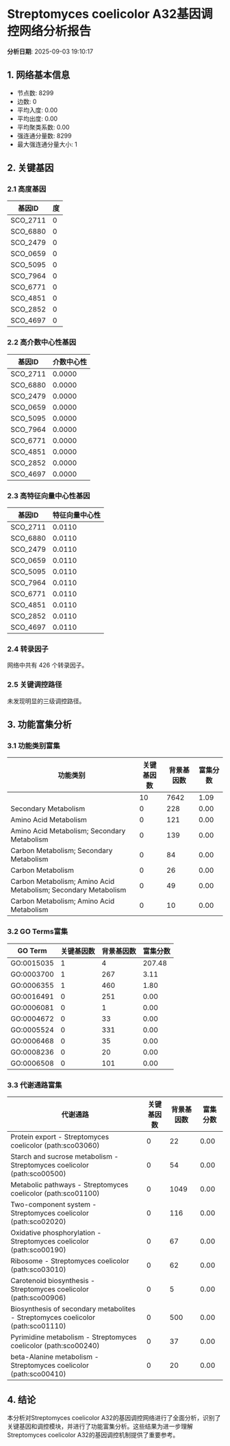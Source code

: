 # Streptomyces coelicolor A32基因调控网络分析报告

**分析日期**: 2025-09-03 19:10:17

## 1. 网络基本信息

- 节点数: 8299
- 边数: 0
- 平均入度: 0.00
- 平均出度: 0.00
- 平均聚类系数: 0.00
- 强连通分量数: 8299
- 最大强连通分量大小: 1

## 2. 关键基因

### 2.1 高度基因

| 基因ID | 度 |
|--------|----|
| SCO_2711 | 0 |
| SCO_6880 | 0 |
| SCO_2479 | 0 |
| SCO_0659 | 0 |
| SCO_5095 | 0 |
| SCO_7964 | 0 |
| SCO_6771 | 0 |
| SCO_4851 | 0 |
| SCO_2852 | 0 |
| SCO_4697 | 0 |

### 2.2 高介数中心性基因

| 基因ID | 介数中心性 |
|--------|------------|
| SCO_2711 | 0.0000 |
| SCO_6880 | 0.0000 |
| SCO_2479 | 0.0000 |
| SCO_0659 | 0.0000 |
| SCO_5095 | 0.0000 |
| SCO_7964 | 0.0000 |
| SCO_6771 | 0.0000 |
| SCO_4851 | 0.0000 |
| SCO_2852 | 0.0000 |
| SCO_4697 | 0.0000 |

### 2.3 高特征向量中心性基因

| 基因ID | 特征向量中心性 |
|--------|--------------|
| SCO_2711 | 0.0110 |
| SCO_6880 | 0.0110 |
| SCO_2479 | 0.0110 |
| SCO_0659 | 0.0110 |
| SCO_5095 | 0.0110 |
| SCO_7964 | 0.0110 |
| SCO_6771 | 0.0110 |
| SCO_4851 | 0.0110 |
| SCO_2852 | 0.0110 |
| SCO_4697 | 0.0110 |

### 2.4 转录因子

网络中共有 426 个转录因子。

### 2.5 关键调控路径

未发现明显的三级调控路径。

## 3. 功能富集分析

### 3.1 功能类别富集

| 功能类别 | 关键基因数 | 背景基因数 | 富集分数 |
|----------|------------|------------|----------|
|  | 10 | 7642 | 1.09 |
| Secondary Metabolism | 0 | 228 | 0.00 |
| Amino Acid Metabolism | 0 | 121 | 0.00 |
| Amino Acid Metabolism; Secondary Metabolism | 0 | 139 | 0.00 |
| Carbon Metabolism; Secondary Metabolism | 0 | 84 | 0.00 |
| Carbon Metabolism | 0 | 26 | 0.00 |
| Carbon Metabolism; Amino Acid Metabolism; Secondary Metabolism | 0 | 49 | 0.00 |
| Carbon Metabolism; Amino Acid Metabolism | 0 | 10 | 0.00 |

### 3.2 GO Terms富集

| GO Term | 关键基因数 | 背景基因数 | 富集分数 |
|---------|------------|------------|----------|
| GO:0015035 | 1 | 4 | 207.48 |
| GO:0003700 | 1 | 267 | 3.11 |
| GO:0006355 | 1 | 460 | 1.80 |
| GO:0016491 | 0 | 251 | 0.00 |
| GO:0006081 | 0 | 1 | 0.00 |
| GO:0004672 | 0 | 33 | 0.00 |
| GO:0005524 | 0 | 331 | 0.00 |
| GO:0006468 | 0 | 35 | 0.00 |
| GO:0008236 | 0 | 20 | 0.00 |
| GO:0006508 | 0 | 101 | 0.00 |

### 3.3 代谢通路富集

| 代谢通路 | 关键基因数 | 背景基因数 | 富集分数 |
|----------|------------|------------|----------|
| Protein export - Streptomyces coelicolor (path:sco03060) | 0 | 22 | 0.00 |
| Starch and sucrose metabolism - Streptomyces coelicolor (path:sco00500) | 0 | 54 | 0.00 |
| Metabolic pathways - Streptomyces coelicolor (path:sco01100) | 0 | 1049 | 0.00 |
| Two-component system - Streptomyces coelicolor (path:sco02020) | 0 | 116 | 0.00 |
| Oxidative phosphorylation - Streptomyces coelicolor (path:sco00190) | 0 | 67 | 0.00 |
| Ribosome - Streptomyces coelicolor (path:sco03010) | 0 | 62 | 0.00 |
| Carotenoid biosynthesis - Streptomyces coelicolor (path:sco00906) | 0 | 5 | 0.00 |
| Biosynthesis of secondary metabolites - Streptomyces coelicolor (path:sco01110) | 0 | 500 | 0.00 |
| Pyrimidine metabolism - Streptomyces coelicolor (path:sco00240) | 0 | 37 | 0.00 |
| beta-Alanine metabolism - Streptomyces coelicolor (path:sco00410) | 0 | 20 | 0.00 |

## 4. 结论

本分析对Streptomyces coelicolor A32的基因调控网络进行了全面分析，识别了关键基因和调控模块，并进行了功能富集分析。这些结果为进一步理解Streptomyces coelicolor A32的基因调控机制提供了重要参考。
